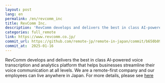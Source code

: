 ```yaml
---
layout: post
lang: en
permalink: /en/revcomm_inc
title: RevComm Inc.
description: 'RevComm develops and delivers the best in class AI-powered voice transcription and analytics platform that helps businesses streamline their voice communication at all levels. We are a remote-first company and our employees can live anywhere in Japan. For more details, please see here'
categories: full_remote
link: https://www.revcomm.co.jp/
commit_url: https://github.com/remote-jp/remote-in-japan/commit/b650b0994970e1784f9df7f676d17574b0470674
commit_at:  2025-01-16
---
```


<p>RevComm develops and delivers the best in class AI-powered voice transcription and analytics platform that helps businesses streamline their voice communication at all levels. We are a remote-first company and our employees can live anywhere in Japan. For more details, please see <a href="https://www.tokyodev.com/companies/revcomm">here</a></p>
